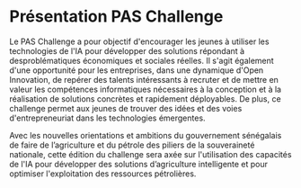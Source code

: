 # Présentation PAS Challenge 

Le PAS Challenge a pour objectif d'encourager les jeunes à utiliser les technologies de l'IA pour développer des solutions répondant à desproblématiques économiques et sociales réelles. Il s'agit également d'une opportunité pour les entreprises, dans une dynamique d'Open Innovation, de repérer des talents intéressants à recruter et de mettre en valeur les compétences informatiques nécessaires à la conception et à la réalisation de solutions concrètes et rapidement déployables. De plus, ce challenge permet aux jeunes de trouver des idées et des voies d'entrepreneuriat dans les technologies émergentes.

Avec les nouvelles orientations et ambitions du gouvernement sénégalais de faire de l’agriculture et du pétrole des piliers de la souveraineté nationale, cette édition du challenge sera axée sur l'utilisation des capacités de l'IA pour développer des solutions d’agriculture intelligente et pour optimiser l'exploitation des ressources pétrolières.



